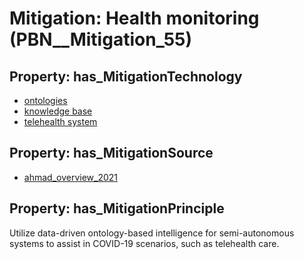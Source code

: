 # Mitigation: __Health monitoring__ (PBN__Mitigation_55)

## Property: has_MitigationTechnology

* [ontologies](../Technology/PBN__Technology_712)
* [knowledge base](../Technology/PBN__Technology_2927)
* [telehealth system](../Technology/PBN__Technology_2928)

## Property: has_MitigationSource

* [ahmad_overview_2021](../Article/PBN__Article_170)

## Property: has_MitigationPrinciple

Utilize data-driven ontology-based intelligence for semi-autonomous systems to assist in COVID-19 scenarios, such as telehealth care.

